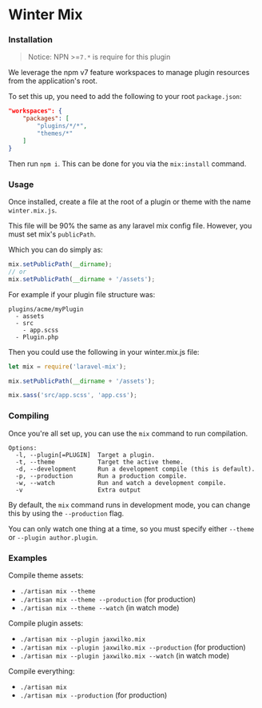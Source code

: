 # Winter Mix

### Installation

> Notice: NPN >=`7.*` is require for this plugin

We leverage the npm v7 feature workspaces to manage plugin resources from the application's root.

To set this up, you need to add the following to your root `package.json`:

```json
"workspaces": {
    "packages": [
        "plugins/*/*",
        "themes/*"
    ]
}
```

Then run `npm i`. This can be done for you via the `mix:install` command.

### Usage

Once installed, create a file at the root of a plugin or theme with the name `winter.mix.js`.

This file will be 90% the same as any laravel mix config file. However, you must set mix's `publicPath`.

Which you can do simply as:

```javascript
mix.setPublicPath(__dirname);
// or
mix.setPublicPath(__dirname + '/assets');
```

For example if your plugin file structure was:

```
plugins/acme/myPlugin
  - assets
  - src
    - app.scss
  - Plugin.php
```

Then you could use the following in your winter.mix.js file:

```javascript
let mix = require('laravel-mix');

mix.setPublicPath(__dirname + '/assets');

mix.sass('src/app.scss', 'app.css');
```

### Compiling

Once you're all set up, you can use the `mix` command to run compilation.

```
Options:
  -l, --plugin[=PLUGIN]  Target a plugin.
  -t, --theme            Target the active theme.
  -d, --development      Run a development compile (this is default).
  -p, --production       Run a production compile.
  -w, --watch            Run and watch a development compile.
  -v                     Extra output
```

By default, the `mix` command runs in development mode, you can change this by using the `--production` flag.

You can only watch one thing at a time, so you must specify either `--theme` or `--plugin author.plugin`.

### Examples

Compile theme assets:
- `./artisan mix --theme`
- `./artisan mix --theme --production` (for production)
- `./artisan mix --theme --watch` (in watch mode)

Compile plugin assets:
- `./artisan mix --plugin jaxwilko.mix`
- `./artisan mix --plugin jaxwilko.mix --production` (for production)
- `./artisan mix --plugin jaxwilko.mix --watch` (in watch mode)

Compile everything:
- `./artisan mix`
- `./artisan mix --production` (for production)
